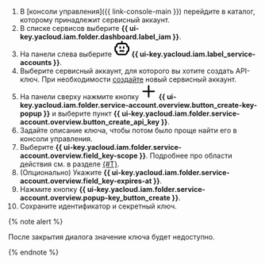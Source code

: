 1. В [консоли управления]({{ link-console-main }}) перейдите в каталог, которому принадлежит сервисный аккаунт.
1. В списке сервисов выберите **{{ ui-key.yacloud.iam.folder.dashboard.label_iam }}**.
1. На панели слева выберите ![FaceRobot](../../_assets/console-icons/face-robot.svg) **{{ ui-key.yacloud.iam.label_service-accounts }}**.
1. Выберите сервисный аккаунт, для которого вы хотите создать API-ключ. При необходимости [создайте](../../iam/operations/sa/create.md) новый сервисный аккаунт.
1. На панели сверху нажмите кнопку ![image](../../_assets/console-icons/plus.svg) **{{ ui-key.yacloud.iam.folder.service-account.overview.button_create-key-popup }}** и выберите пункт **{{ ui-key.yacloud.iam.folder.service-account.overview.button_create_api_key }}**.
1. Задайте описание ключа, чтобы потом было проще найти его в консоли управления.
1. Выберите **{{ ui-key.yacloud.iam.folder.service-account.overview.field_key-scope }}**. Подробнее про области действия см. в разделе [{#T}](../../iam/concepts/authorization/api-key.md#scoped-api-keys).
1. (Опционально) Укажите **{{ ui-key.yacloud.iam.folder.service-account.overview.field_key-expires-at }}**.
1. Нажмите кнопку **{{ ui-key.yacloud.iam.folder.service-account.overview.popup-key_button_create }}**.
1. Сохраните идентификатор и секретный ключ.

  {% note alert %}

  После закрытия диалога значение ключа будет недоступно.

  {% endnote %}